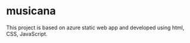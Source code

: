 # musicana
This project is based on azure static web app and developed using html, CSS, JavaScript.
